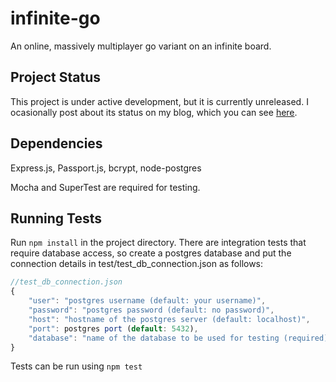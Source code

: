 # infinite-go
An online, massively multiplayer go variant on an infinite board.

## Project Status
This project is under active development, but it is currently unreleased. I ocasionally post about its status on my blog, which you can see [here](https://joshuasterner.com/blog/tag/Infinite%20Go).

## Dependencies
Express.js, Passport.js, bcrypt, node-postgres

Mocha and SuperTest are required for testing.

## Running Tests
Run `npm install` in the project directory.
There are integration tests that require database access, so create a postgres
database and put the connection details in test/test_db_connection.json as
follows:

```javascript
//test_db_connection.json
{
    "user": "postgres username (default: your username)",
    "password": "postgres password (default: no password)",
    "host": "hostname of the postgres server (default: localhost)",
    "port": postgres port (default: 5432),
    "database": "name of the database to be used for testing (required)"
}
```
Tests can be run using `npm test`
